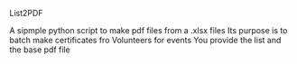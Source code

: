 List2PDF

A sipmple python script to make pdf files from a .xlsx files
Its purpose is to batch make certificates fro Volunteers for events
You provide the list and the base pdf file 
